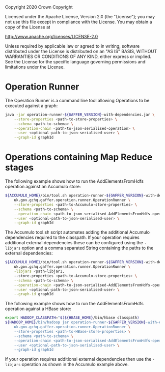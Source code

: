 Copyright 2020 Crown Copyright

Licensed under the Apache License, Version 2.0 (the "License");
you may not use this file except in compliance with the License.
You may obtain a copy of the License at

  http://www.apache.org/licenses/LICENSE-2.0

Unless required by applicable law or agreed to in writing, software
distributed under the License is distributed on an "AS IS" BASIS,
WITHOUT WARRANTIES OR CONDITIONS OF ANY KIND, either express or implied.
See the License for the specific language governing permissions and
limitations under the License.

Operation Runner
================

The Operation Runner is a command line tool allowing Operations to be executed against a graph:

```bash
java -jar operation-runner-${GAFFER_VERSION}-with-dependencies.jar \
    --store-properties <path-to-store-properties> \
    --schema <path-to-schema> \
    --operation-chain <path-to-json-serialised-operation> \
    --user <optional-path-to-json-serialised-user> \
    --graph-id graphId
```


Operations containing Map Reduce stages
=======================================

The following example shows how to run the AddElementsFromHdfs operation against an Accumulo store:
```bash
${ACCUMULO_HOME}/bin/tool.sh operation-runner-${GAFFER_VERSION}-with-dependencies.jar \
    uk.gov.gchq.gaffer.operation.runner.OperationRunner \
    --store-properties <path-to-Accumulo-store-properties> \
    --schema <path-to-schema> \
    --operation-chain <path-to-json-serialised-AddElementsFromHdfs-operation> \
    --user <optional-path-to-json-serialised-user> \
    --graph-id graphId
```
The Accumulo tool.sh script automates adding the additional Accumulo dependencies required to the classpath.
If your operation requires additional external dependencies these can be configured using the `-libjars` option and a comma separated String containing the paths to the external dependencies:

```bash
${ACCUMULO_HOME}/bin/tool.sh operation-runner-${GAFFER_VERSION}-with-dependencies.jar \
    uk.gov.gchq.gaffer.operation.runner.OperationRunner \
    -libjars <path-libjar1,
    --store-properties <path-to-Accumulo-store-properties> \
    --schema <path-to-schema> \
    --operation-chain <path-to-json-serialised-AddElementsFromHdfs-operation> \
    --user <optional-path-to-json-serialised-user> \
    --graph-id graphId
```

The following example shows how to run the AddElementsFromHdfs operation against a HBase store:
```bash
export HADOOP_CLASSPATH="$(${HBASE_HOME}/bin/hbase classpath)
${HADOOP_HOME}/bin/hadoop jar operation-runner-${GAFFER_VERSION}-with-dependencies.jar \
    uk.gov.gchq.gaffer.operation.runner.OperationRunner \
    --store-properties <path-to-HBase-store-properties> \
    --schema <path-to-schema> \
    --operation-chain <path-to-json-serialised-AddElementsFromHdfs-operation> \
    --user <optional-path-to-json-serialised-user> \
    --graph-id graphId
```
If your operation requires additional external dependencies then use the `-libjars` operation as shown in the Accumulo example above.